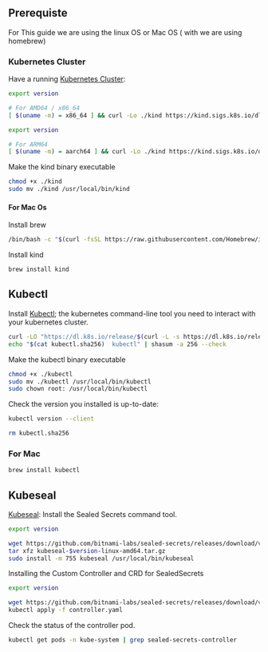 ## Prerequiste

For This guide we are using the linux OS or Mac OS ( with we are using homebrew)

### **Kubernetes Cluster**

Have a running [Kubernetes Cluster](https://kind.sigs.k8s.io/docs/user/quick-start/):

```sh {"id":"01HRY17WFT15AG25Y5F1ZA25CN"}
export version

# For AMD64 / x86_64
[ $(uname -m) = x86_64 ] && curl -Lo ./kind https://kind.sigs.k8s.io/dl/v$version/kind-linux-amd64
```

```sh {"id":"01HRY170V8MKE512368XGW5MB8"}
export version

# For ARM64
[ $(uname -m) = aarch64 ] && curl -Lo ./kind https://kind.sigs.k8s.io/dl/v$version/kind-linux-arm64
```

Make the kind binary executable

```sh {"id":"01HRY18EHGE6K9T3Z3H0KGDD55"}
chmod +x ./kind
sudo mv ./kind /usr/local/bin/kind
```

#### For Mac Os

Install brew

```sh {"id":"01HRY2BP1XQQFCWEZEVG3Y5NRD"}
/bin/bash -c "$(curl -fsSL https://raw.githubusercontent.com/Homebrew/install/HEAD/install.sh)"
```

Install kind

```sh {"id":"01HRY29VSM3JFRXJBAD7QG0H8R"}
brew install kind
```

## **Kubectl**

Install [Kubectl](https://kubernetes.io/docs/tasks/tools/); the kubernetes command-line tool you need to interact with your kubernetes cluster.

```sh {"id":"01HRY0PMN04N20XC765736GZ9F"}
curl -LO "https://dl.k8s.io/release/$(curl -L -s https://dl.k8s.io/release/stable.txt)/bin/linux/amd64/kubectl"
echo "$(cat kubectl.sha256)  kubectl" | shasum -a 256 --check
```

Make the kubectl binary executable

```sh {"id":"01HRY1A8Y6XESXVB8R4N2F6CTG"}
chmod +x ./kubectl
sudo mv ./kubectl /usr/local/bin/kubectl
sudo chown root: /usr/local/bin/kubectl
```

Check the version you installed is up-to-date:

```sh {"id":"01HRY1AM7JRJDWSGKTEB7H87D7"}
kubectl version --client
```

```sh {"id":"01HRY1ATYFF4AHKZB3W141N6CS"}
rm kubectl.sha256
```

### For Mac

```sh {"id":"01HRY2FMKTV5B6B8B1FQF7WQQ7"}
brew install kubectl
```

## **Kubeseal**

[Kubeseal](https://archive.eksworkshop.com/beginner/200_secrets/installing-sealed-secrets/): Install the Sealed Secrets command tool.

```sh {"id":"01HRY0HW5FKNC8D4VFAM4N1MG2"}
export version

wget https://github.com/bitnami-labs/sealed-secrets/releases/download/v$version/kubeseal-$version-linux-amd64.tar.gz
tar xfz kubeseal-$version-linux-amd64.tar.gz
sudo install -m 755 kubeseal /usr/local/bin/kubeseal

```

Installing the Custom Controller and CRD for SealedSecrets

```sh {"id":"01HRYBEM3ADHTS4WVHD65HRKEG"}
export version

wget https://github.com/bitnami-labs/sealed-secrets/releases/download/v$version/controller.yaml
kubectl apply -f controller.yaml

```

Check the status of the controller pod.

```sh {"id":"01HRYBG3140X12Z0X1ZY7VFXDX"}
kubectl get pods -n kube-system | grep sealed-secrets-controller

```